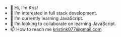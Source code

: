 - 👋 Hi, I’m Kris!
- 👀 I’m interested in full stack development.
- 🌱 I’m currently learning JavaScript.
- 💞️ I’m looking to collaborate on learning JavaScript.
- 📫 How to reach me kristink077@gmail.com

<!---
kk4237/kk4237 is a ✨ special ✨ repository because its `README.md` (this file) appears on your GitHub profile.
You can click the Preview link to take a look at your changes.
--->
